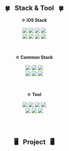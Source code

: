 <div align="center">
  <h2>🍀&nbsp;&nbsp;
  Stack & Tool
  &nbsp;&nbsp;🍀
  </h2>
  ✲ <strong>iOS Stack</strong><br><br>
  <img src="https://img.shields.io/badge/UIKit-698269?style=for-the-badge&logo=JSON Web Tokens&logoColor=white">
  <img src="https://img.shields.io/badge/SwiftUI-00425A?style=for-the-badge&logo=JSON Web Tokens&logoColor=white">
  <img src="https://img.shields.io/badge/Combine-86A3B8?style=for-the-badge&logo=JSON Web Tokens&logoColor=white">
  <img src="https://img.shields.io/badge/WebKit-FFB26B?style=for-the-badge&logo=JSON Web Tokens&logoColor=black">
  <br>
  <img src="https://img.shields.io/badge/RxSwift-B7178C?style=for-the-badge&logo=ReactiveX&logoColor=white">
  <img src="https://img.shields.io/badge/FireBase-FFCA28?style=for-the-badge&logo=Firebase&logoColor=white">
  <img src="https://img.shields.io/badge/KakaoLink-FFCD00?style=for-the-badge&logo=KakaoTalk&logoColor=white">
  <img src="https://img.shields.io/badge/React_Native-61DAFB?style=for-the-badge&logo=React&logoColor=black">
  <br><br><br>
  
  ✲ <strong>Common Stack</strong><br><br>
  <img src="https://img.shields.io/badge/swift-F05138?style=for-the-badge&logo=Swift&logoColor=white">
  <img src="https://img.shields.io/badge/Objective_C-A8B9CC?style=for-the-badge&logo=Apple&logoColor=black">
  <img src="https://img.shields.io/badge/C-FFD400?style=for-the-badge&logo=C&logoColor=white">
  <br>
  <img src="https://img.shields.io/badge/python-3776AB?style=for-the-badge&logo=Python&logoColor=white">
  <img src="https://img.shields.io/badge/HTML-E34F26?style=for-the-badge&logo=HTML5&logoColor=white">
  <img src="https://img.shields.io/badge/JavaScript-F7DF1E?style=for-the-badge&logo=JavaScript&logoColor=white">
  <br><br><br>
  
  ✲ <strong>Tool</strong><br><br>
  <img src="https://img.shields.io/badge/xcode-147EFB?style=for-the-badge&logo=Xcode&logoColor=white">
  <img src="https://img.shields.io/badge/Terminal-4D4D4D?style=for-the-badge&logo=GNOME Terminal&logoColor=white">
  <img src="https://img.shields.io/badge/VScode-007ACC?style=for-the-badge&logo=Visual Studio Code&logoColor=white">
  <img src="https://img.shields.io/badge/Vim-019733?style=for-the-badge&logo=Vim&logoColor=white">
  <br>
  <img src="https://img.shields.io/badge/LastPass-D32D27?style=for-the-badge&logo=LastPass&logoColor=white">
  <img src="https://img.shields.io/badge/AWS-232F3E?style=for-the-badge&logo=Amazon AWS&logoColor=white">
  <img src="https://img.shields.io/badge/git-F05032?style=for-the-badge&logo=Git&logoColor=white">
</div>
<h2></h2><br>

<div align="center">
  <h2>🖥️&nbsp;&nbsp;
  Project
  &nbsp;&nbsp;🖥️
  </h2>
  
</div>
